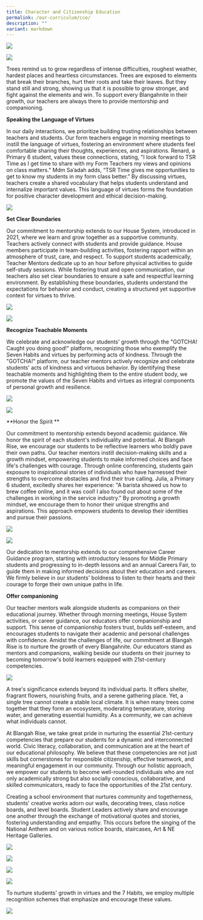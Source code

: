 ```yaml
---
title: Character and Citizenship Education
permalink: /our-curriculum/cce/
description: ""
variant: markdown
---
```

![](/images/2023%20Photos/CCE%20Update/Picture1.png)

![](/images/2023%20Photos/CCE%20Update/image012.png)

Trees remind us to grow regardless of intense difficulties, roughest weather, hardest places and heartless circumstances. Trees are exposed to elements that break their branches, hurt their roots and take their leaves. But they stand still and strong, showing us that it is possible to grow stronger, and fight against the elements and win. To support every Blangahnite in their growth, our teachers are always there to provide mentorship and companioning.  

**Speaking the Language of Virtues**

In our daily interactions, we prioritize building trusting relationships between teachers and students. Our form teachers engage in morning meetings to instill the language of virtues, fostering an environment where students feel comfortable sharing their thoughts, experiences, and aspirations. Renard, a Primary 6 student, values these connections, stating, "I look forward to TSR Time as I get time to share with my Form Teachers my views and opinions on class matters." Mdm Sa’adah adds, “TSR Time gives me opportunities to get to know my students in my form class better.” By discussing virtues, teachers create a shared vocabulary that helps students understand and internalize important values. This language of virtues forms the foundation for positive character development and ethical decision-making. 

![](/images/2023%20Photos/CCE%20Update/image013.png)

**Set Clear Boundaries**

Our commitment to mentorship extends to our House System, introduced in 2021, where we learn and grow together as a supportive community. Teachers actively connect with students and provide guidance. House members participate in team-building activities, fostering rapport within an atmosphere of trust, care, and respect. To support students academically, Teacher Mentors dedicate up to an hour before physical activities to guide self-study sessions. While fostering trust and open communication, our teachers also set clear boundaries to ensure a safe and respectful learning environment. By establishing these boundaries, students understand the expectations for behavior and conduct, creating a structured yet supportive context for virtues to thrive. 

![](/images/2023%20Photos/CCE%20Update/image014.png)

![](/images/2023%20Photos/CCE%20Update/image015.png)

**Recognize Teachable Moments**

We celebrate and acknowledge our students' growth through the "GOTCHA! Caught you doing good!" platform, recognizing those who exemplify the Seven Habits and virtues by performing acts of kindness. Through the "GOTCHA!" platform, our teacher mentors actively recognize and celebrate students' acts of kindness and virtuous behavior. By identifying these teachable moments and highlighting them to the entire student body, we promote the values of the Seven Habits and virtues as integral components of personal growth and resilience.

![](/images/2023%20Photos/CCE%20Update/image016.jpg)

![](/images/2023%20Photos/CCE%20Update/image017.jpg)

**Honor the Spirit **

Our commitment to mentorship extends beyond academic guidance. We honor the spirit of each student's individuality and potential. At Blangah Rise, we encourage our students to be reflective learners who boldly pave their own paths. Our teacher mentors instill decision-making skills and a growth mindset, empowering students to make informed choices and face life's challenges with courage. Through online conferencing, students gain exposure to inspirational stories of individuals who have harnessed their strengths to overcome obstacles and find their true calling. Julia, a Primary 6 student, excitedly shares her experience: "A barista showed us how to brew coffee online, and it was cool! I also found out about some of the challenges in working in the service industry." By promoting a growth mindset, we encourage them to honor their unique strengths and aspirations. This approach empowers students to develop their identities and pursue their passions.

![](/images/2023%20Photos/CCE%20Update/image018.png)

![](/images/2023%20Photos/CCE%20Update/image019.png)

Our dedication to mentorship extends to our comprehensive Career Guidance program, starting with introductory lessons for Middle Primary students and progressing to in-depth lessons and an annual Careers Fair, to guide them in making informed decisions about their education and careers. We firmly believe in our students' boldness to listen to their hearts and their courage to forge their own unique paths in life. 

**Offer companioning** 

Our teacher mentors walk alongside students as companions on their educational journey. Whether through morning meetings, House System activities, or career guidance, our educators offer companionship and support. This sense of companionship fosters trust, builds self-esteem, and encourages students to navigate their academic and personal challenges with confidence.
Amidst the challenges of life, our commitment at Blangah Rise is to nurture the growth of every Blangahnite. Our educators stand as mentors and companions, walking beside our students on their journey to becoming tomorrow's bold learners equipped with 21st-century competencies.

![](/images/2023%20Photos/CCE%20Update/image020.png)

A tree's significance extends beyond its individual parts. It offers shelter, fragrant flowers, nourishing fruits, and a serene gathering place. Yet, a single tree cannot create a stable local climate. It is when many trees come together that they form an ecosystem, moderating temperature, storing water, and generating essential humidity. As a community, we can achieve what individuals cannot.

At Blangah Rise, we take great pride in nurturing the essential 21st-century competencies that prepare our students for a dynamic and interconnected world. Civic literacy, collaboration, and communication are at the heart of our educational philosophy. We believe that these competencies are not just skills but cornerstones for responsible citizenship, effective teamwork, and meaningful engagement in our community. Through our holistic approach, we empower our students to become well-rounded individuals who are not only academically strong but also socially conscious, collaborative, and skilled communicators, ready to face the opportunities of the 21st century.

Creating a school environment that nurtures community and togetherness, students' creative works adorn our walls, decorating trees, class notice boards, and level boards. Student Leaders actively share and encourage one another through the exchange of motivational quotes and stories, fostering understanding and empathy. This occurs before the singing of the National Anthem and on various notice boards, staircases, Art & NE Heritage Galleries.

![](/images/2023%20Photos/CCE%20Update/image021.png)

![](/images/2023%20Photos/CCE%20Update/image022.png)

![](/images/2023%20Photos/CCE%20Update/image023.png)

![](/images/2023%20Photos/CCE%20Update/image024.png)

To nurture students' growth in virtues and the 7 Habits, we employ multiple recognition schemes that emphasize and encourage these values.

![](/images/2023%20Photos/CCE%20Update/image025.png)


